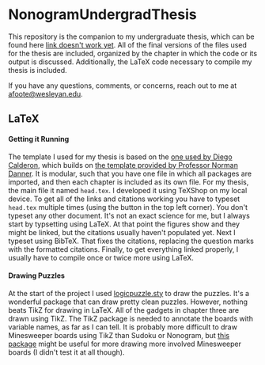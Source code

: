 # NonogramUndergradThesis

This repository is the companion to my undergraduate thesis, which can be found here [link doesn't work yet](www.bit.ly/1EqAdIp). All of the final versions of the files used for the thesis are included, organized by the chapter in which the code or its output is discussed. Additionally, the LaTeX code necessary to compile my thesis is included. 

If you have any questions, comments, or concerns, reach out to me at [afoote@wesleyan.edu](mailto:afoote@wesleyan.edu?subject=NonogramUndergradThesisRepo).


## LaTeX

#### Getting it Running
The template I used for my thesis is based on the [one used by Diego Calderon](https://github.com/dcalderon/senior-project-es2), which builds on [the template provided by Professor Norman Danner](https://www.wesleyan.edu/mathcs/cs/lab_resources.html). It is modular, such that you have one file in which all packages are imported, and then each chapter is included as its own file. For my thesis, the main file it named `head.tex`. I developed it using TeXShop on my local device. To get all of the links and citations working you have to typeset `head.tex` multiple times (using the button in the top left corner). You don't typeset any other document. It's not an exact science for me, but I always start by typsetting using LaTeX. At that point the figures show and they might be linked, but the citations usually haven't populated yet. Next I typeset using BibTeX. That fixes the citations, replacing the question marks with the formatted citations. Finally, to get everything linked properly, I usually have to compile once or twice more using LaTeX. 

#### Drawing Puzzles
At the start of the project I used [logicpuzzle.sty](https://ctan.math.utah.edu/ctan/tex-archive/graphics/pgf/contrib/logicpuzzle/logicpuzzle.pdf) to draw the puzzles. It's a wonderful package that can draw pretty clean puzzles. However, nothing beats TikZ for drawing in LaTeX. All of the gadgets in chapter three are drawn using TikZ. The TikZ package is needed to annotate the boards with variable names, as far as I can tell. It is probably more difficult to draw Minesweeper boards using TikZ than Sudoku or Nonogram, but [this package](https://github.com/T0nyX1ang/tikz-minesweeper) might be useful for more drawing more involved Minesweeper boards (I didn't test it at all though).
